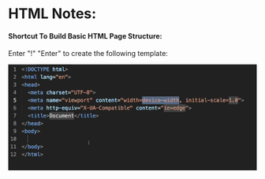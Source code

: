 # HTML Notes:

#### Shortcut To Build Basic HTML Page Structure:  
Enter "!" "Enter" to create the following template:  

![](Images/2020-01-30-11-19-28.png)  

